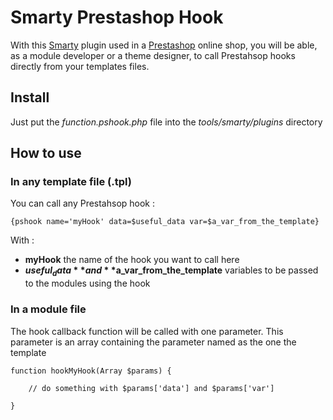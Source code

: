 Smarty Prestashop Hook
======================


With this [Smarty](http://www.smarty.net/) plugin used in a [Prestashop](http://www.prestashop.com) online shop, you will be able, as a module developer or a theme designer, to call Prestahsop hooks directly from your templates files.


## Install

Just put the *function.pshook.php* file into the *tools/smarty/plugins* directory


## How to use

### In any template file (.tpl) 

You can call any Prestahsop hook :

    {pshook name='myHook' data=$useful_data var=$a_var_from_the_template}

With :

* **myHook** the name of the hook you want to call here
* **$useful_data** and **$a_var_from_the_template** variables to be passed to the modules using the hook

### In a module file

The hook callback function will be called with one parameter.
This parameter is an array containing the parameter named as the one the template

    function hookMyHook(Array $params) {
        
        // do something with $params['data'] and $params['var']

    }



 
